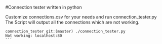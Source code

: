 #Connection tester written in python

Customize connections.csv for your needs and run connection_tester.py
The Script will output all the connections which are not working.
````
connection_tester git:(master) ./connection_tester.py
Not working: localhost:80
```